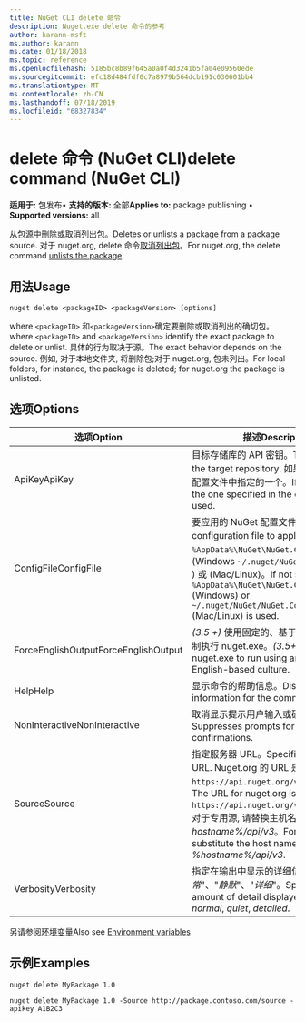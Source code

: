 ```yaml
---
title: NuGet CLI delete 命令
description: Nuget.exe delete 命令的参考
author: karann-msft
ms.author: karann
ms.date: 01/18/2018
ms.topic: reference
ms.openlocfilehash: 5185bc8b89f645a0a0f4d3241b5fa04e09560ede
ms.sourcegitcommit: efc18d484fdf0c7a8979b564dcb191c030601bb4
ms.translationtype: MT
ms.contentlocale: zh-CN
ms.lasthandoff: 07/18/2019
ms.locfileid: "68327834"
---
```

# <a name="delete-command-nuget-cli"></a><span data-ttu-id="8023b-103">delete 命令 (NuGet CLI)</span><span class="sxs-lookup"><span data-stu-id="8023b-103">delete command (NuGet CLI)</span></span>

<span data-ttu-id="8023b-104">**适用于:** 包发布&bullet; **支持的版本:** 全部</span><span class="sxs-lookup"><span data-stu-id="8023b-104">**Applies to:** package publishing &bullet; **Supported versions:** all</span></span>

<span data-ttu-id="8023b-105">从包源中删除或取消列出包。</span><span class="sxs-lookup"><span data-stu-id="8023b-105">Deletes or unlists a package from a package source.</span></span> <span data-ttu-id="8023b-106">对于 nuget.org, delete 命令[取消列出包](../../nuget-org/policies/deleting-packages.md)。</span><span class="sxs-lookup"><span data-stu-id="8023b-106">For nuget.org, the delete command [unlists the package](../../nuget-org/policies/deleting-packages.md).</span></span>

## <a name="usage"></a><span data-ttu-id="8023b-107">用法</span><span class="sxs-lookup"><span data-stu-id="8023b-107">Usage</span></span>

```cli
nuget delete <packageID> <packageVersion> [options]
```

<span data-ttu-id="8023b-108">where `<packageID>` 和`<packageVersion>`确定要删除或取消列出的确切包。</span><span class="sxs-lookup"><span data-stu-id="8023b-108">where `<packageID>` and `<packageVersion>` identify the exact package to delete or unlist.</span></span> <span data-ttu-id="8023b-109">具体的行为取决于源。</span><span class="sxs-lookup"><span data-stu-id="8023b-109">The exact behavior depends on the source.</span></span> <span data-ttu-id="8023b-110">例如, 对于本地文件夹, 将删除包;对于 nuget.org, 包未列出。</span><span class="sxs-lookup"><span data-stu-id="8023b-110">For local folders, for instance, the package is deleted; for nuget.org the package is unlisted.</span></span>

## <a name="options"></a><span data-ttu-id="8023b-111">选项</span><span class="sxs-lookup"><span data-stu-id="8023b-111">Options</span></span>

| <span data-ttu-id="8023b-112">选项</span><span class="sxs-lookup"><span data-stu-id="8023b-112">Option</span></span> | <span data-ttu-id="8023b-113">描述</span><span class="sxs-lookup"><span data-stu-id="8023b-113">Description</span></span> |
| --- | --- |
| <span data-ttu-id="8023b-114">ApiKey</span><span class="sxs-lookup"><span data-stu-id="8023b-114">ApiKey</span></span> | <span data-ttu-id="8023b-115">目标存储库的 API 密钥。</span><span class="sxs-lookup"><span data-stu-id="8023b-115">The API key for the target repository.</span></span> <span data-ttu-id="8023b-116">如果不存在, 则使用配置文件中指定的一个。</span><span class="sxs-lookup"><span data-stu-id="8023b-116">If not present, the one specified in the config file is used.</span></span> |
| <span data-ttu-id="8023b-117">ConfigFile</span><span class="sxs-lookup"><span data-stu-id="8023b-117">ConfigFile</span></span> | <span data-ttu-id="8023b-118">要应用的 NuGet 配置文件。</span><span class="sxs-lookup"><span data-stu-id="8023b-118">The NuGet configuration file to apply.</span></span> <span data-ttu-id="8023b-119">如果未指定, `%AppData%\NuGet\NuGet.Config`则使用 (Windows `~/.nuget/NuGet/NuGet.Config` ) 或 (Mac/Linux)。</span><span class="sxs-lookup"><span data-stu-id="8023b-119">If not specified, `%AppData%\NuGet\NuGet.Config` (Windows) or `~/.nuget/NuGet/NuGet.Config` (Mac/Linux) is used.</span></span>|
| <span data-ttu-id="8023b-120">ForceEnglishOutput</span><span class="sxs-lookup"><span data-stu-id="8023b-120">ForceEnglishOutput</span></span> | <span data-ttu-id="8023b-121">*(3.5 +)* 使用固定的、基于英语的区域性强制执行 nuget.exe。</span><span class="sxs-lookup"><span data-stu-id="8023b-121">*(3.5+)* Forces nuget.exe to run using an invariant, English-based culture.</span></span> |
| <span data-ttu-id="8023b-122">Help</span><span class="sxs-lookup"><span data-stu-id="8023b-122">Help</span></span> | <span data-ttu-id="8023b-123">显示命令的帮助信息。</span><span class="sxs-lookup"><span data-stu-id="8023b-123">Displays help information for the command.</span></span> |
| <span data-ttu-id="8023b-124">NonInteractive</span><span class="sxs-lookup"><span data-stu-id="8023b-124">NonInteractive</span></span> | <span data-ttu-id="8023b-125">取消显示提示用户输入或确认。</span><span class="sxs-lookup"><span data-stu-id="8023b-125">Suppresses prompts for user input or confirmations.</span></span> |
| <span data-ttu-id="8023b-126">Source</span><span class="sxs-lookup"><span data-stu-id="8023b-126">Source</span></span> | <span data-ttu-id="8023b-127">指定服务器 URL。</span><span class="sxs-lookup"><span data-stu-id="8023b-127">Specifies the server URL.</span></span> <span data-ttu-id="8023b-128">Nuget.org 的 URL 是`https://api.nuget.org/v3/index.json`。</span><span class="sxs-lookup"><span data-stu-id="8023b-128">The URL for nuget.org is `https://api.nuget.org/v3/index.json`.</span></span> <span data-ttu-id="8023b-129">对于专用源, 请替换主机名, 例如, *% hostname%/api/v3*。</span><span class="sxs-lookup"><span data-stu-id="8023b-129">For private feeds, substitute the host name, for example, *%hostname%/api/v3*.</span></span> |
| <span data-ttu-id="8023b-130">Verbosity</span><span class="sxs-lookup"><span data-stu-id="8023b-130">Verbosity</span></span> | <span data-ttu-id="8023b-131">指定在输出中显示的详细信息量: "*正常*"、"*静默*"、"*详细*"。</span><span class="sxs-lookup"><span data-stu-id="8023b-131">Specifies the amount of detail displayed in the output: *normal*, *quiet*, *detailed*.</span></span> |

<span data-ttu-id="8023b-132">另请参阅[环境变量](cli-ref-environment-variables.md)</span><span class="sxs-lookup"><span data-stu-id="8023b-132">Also see [Environment variables](cli-ref-environment-variables.md)</span></span>

## <a name="examples"></a><span data-ttu-id="8023b-133">示例</span><span class="sxs-lookup"><span data-stu-id="8023b-133">Examples</span></span>

```cli
nuget delete MyPackage 1.0

nuget delete MyPackage 1.0 -Source http://package.contoso.com/source -apikey A1B2C3
```
